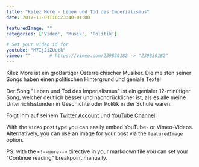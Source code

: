 ```yaml
---
title: "Kilez More - Leben und Tod des Imperialismus"
date: 2017-11-01T16:23:40+01:00

featuredImage: ""
categories: ['Video', 'Musik', 'Politik']

# Set your video id for
youtube: "M7IjJiZUutk"
vimeo: ""       # https://vimeo.com/239830182 -> "239830182"
---
```

Kilez More ist ein großartiger Österreichischer Musiker.
Die meisten seiner Songs haben einen politischen Hintergrund und geniale Texte!

<!--more-->

Der Song "Leben und Tod des Imperialismus"  ist ein genialer 12-minütiger Song, welcher deutlich besser und nachdrücklicher ist, als es alle meine Unterrichtsstunden in Geschichte oder Politik in der Schule waren.

Folgt ihm auf seinem [Twitter Account](https://twitter.com/KilezMore) und [YouTube Channel](https://www.youtube.com/user/Morestradamuz)!


With the `video` post type you can easily embed YouTube- or Vimeo-Videos. Alternatively, you can use an image for your post via the `featuredImage` option.


PS: with the `<!--more-->` directive in your markdown file you can set your "Continue reading" breakpoint manually.
